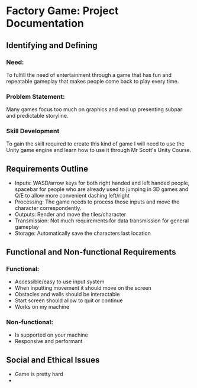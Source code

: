 # Factory Game: Project Documentation

## Identifying and Defining
### Need:
To fulfill the need of entertainment through a game that has fun and repeatable gameplay that makes people come back to play every time.

### Problem Statement:
Many games focus too much on graphics and end up presenting subpar and predictable storyline.

### Skill Development
To gain the skill required to create this kind of game I will need to use the Unity game engine and learn how to use it through Mr Scott's Unity Course.

## Requirements Outline
- Inputs: WASD/arrow keys for both right handed and left handed people, spacebar for people who are already used to jumping in 3D games and Q/E to allow more convenient dashing left/right
- Processing: The game needs to process those inputs and move the character correspondently.
- Outputs: Render and move the tiles/character
- Transmission: Not much requirements for data transmission for general gameplay
- Storage: Automatically save the characters last location

## Functional and Non-functional Requirements
### Functional:
- Accessible/easy to use input system
- When inputting movement it should move on the screen
- Obstacles and walls should be interactable
- Start screen should allow to quit or continue
- Works on my machine

### Non-functional:
- Is supported on your machine
- Responsive and performant

## Social and Ethical Issues
- Game is pretty hard
- 
